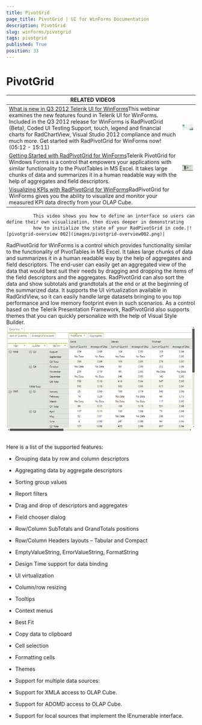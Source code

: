 ```yaml
---
title: PivotGrid
page_title: PivotGrid | UI for WinForms Documentation
description: PivotGrid
slug: winforms/pivotgrid
tags: pivotgrid
published: True
position: 33
---
```


# PivotGrid




| RELATED VIDEOS |  |
| ------ | ------ |
|[What is new in Q3 2012 Telerik UI for WinForms](http://tv.telerik.com/watch/radcontrols-for-winforms/what-is-new-in-q3-2012-radcontrols-for-winforms)This webinar examines the new features found in Telerik UI for WinForms. Included in the Q3 2012 release for WinForms is RadPivotGrid (Beta), Coded UI Testing Support, touch, legend and financial charts for RadChartView, Visual Studio 2012 compliance and much much more. Get started with RadPivotGrid for WinForms now! (05:12 - 15:11)|![webinar Q 32012](images/webinarQ32012.png)|
|[Getting Started with RadPivotGrid for WinForms](http://tv.telerik.com/watch/radcontrols-for-winforms/getting-started-with-radpivotgrid-for-winforms)Telerik PivotGrid for Windows Forms is a control that empowers your applications with similar functionality to the PivotTables in MS Excel. It takes large chunks of data and summarizes it in a human readable way with the help of aggregates and field descriptors.|![pivot-overview-001](images/pivot-overview-001.png)|
|[Visualizing KPIs with RadPivotGrid for WinForms](http://tv.telerik.com/watch/radcontrols-for-winforms/visualizing-kpis-with-radpivotgrid-for-winforms)RadPivotGrid for WinForms gives you the ability to visualize and monitor your measured KPI data directly from your OLAP Cube.
              This video shows you how to define an interface so users can define their own visualization, then dives deeper in demonstrating
              how to initialize the state of your RadPivotGrid in code.|![pivotgrid-overview 002](images/pivotgrid-overview002.png)|

RadPivotGrid for WinForms is a control which provides functionality similar to the functionality of PivotTables in MS Excel. It takes large chunks of data and summarizes it in a human readable way by the help of aggregates and field descriptors. The end-user can easily get an aggregated view of the data that would best suit their needs by dragging and dropping the items of the field descriptors and the aggregates. RadPivotGrid can also sort the data and show subtotals and grandtotals at the end or at the beginning of the summarized data. It supports the UI virtualization available in RadGridView, so it can easily handle large datasets bringing to you top performance and low memory footprint even in such scenarios. As a control based on the Telerik Presentation Framework, RadPivotGrid also supports themes that you can quickly personalize with the help of Visual Style Builder.
      ![pivotgrid-overview 001](images/pivotgrid-overview001.png)

## 

Here is a list of the supported features:  

* Grouping data by row and column descriptors

* Aggregating data by aggregate descriptors

* Sorting group values

* Report filters

* Drag and drop of descriptors and aggregates

* Field chooser dialog

* Row/Column SubTotals and GrandTotals positions

* Row/Column Headers layouts – Tabular and Compact

* EmptyValueString, ErrorValueString, FormatString

* Design Time support for data binding

* UI virtualization

* Column/row resizing

* Tooltips

* Context menus

* Best Fit

* Copy data to clipboard

* Cell selection

* Formatting cells

* Themes

* Support for multiple data sources: 

* Support for XMLA access to OLAP Cube.
                

* Support for ADOMD access to OLAP Cube.
                

* Support for local sources that implement the IEnumerable interface.
                
